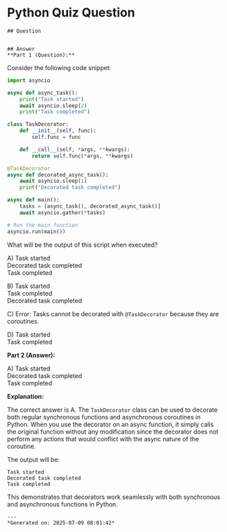 # Python Quiz Question
    
    ## Question
    
    
    ## Answer
    **Part 1 (Question):**

Consider the following code snippet:

```python
import asyncio

async def async_task():
    print("Task started")
    await asyncio.sleep(2)
    print("Task completed")

class TaskDecorator:
    def __init__(self, func):
        self.func = func

    def __call__(self, *args, **kwargs):
        return self.func(*args, **kwargs)

@TaskDecorator
async def decorated_async_task():
    await asyncio.sleep(1)
    print("Decorated task completed")

async def main():
    tasks = [async_task(), decorated_async_task()]
    await asyncio.gather(*tasks)

# Run the main function
asyncio.run(main())
```

What will be the output of this script when executed?

A) Task started  
   Decorated task completed  
   Task completed  

B) Task started  
   Task completed  
   Decorated task completed  

C) Error: Tasks cannot be decorated with `@TaskDecorator` because they are coroutines.  

D) Task started  
   Task completed

**Part 2 (Answer):**

A) Task started  
   Decorated task completed  
   Task completed  

**Explanation:**

The correct answer is A. The `TaskDecorator` class can be used to decorate both regular synchronous functions and asynchronous coroutines in Python. When you use the decorator on an async function, it simply calls the original function without any modification since the decorator does not perform any actions that would conflict with the async nature of the coroutine.

The output will be:

```
Task started
Decorated task completed
Task completed
```

This demonstrates that decorators work seamlessly with both synchronous and asynchronous functions in Python.
    
    ---
    *Generated on: 2025-07-09 08:01:42*
    